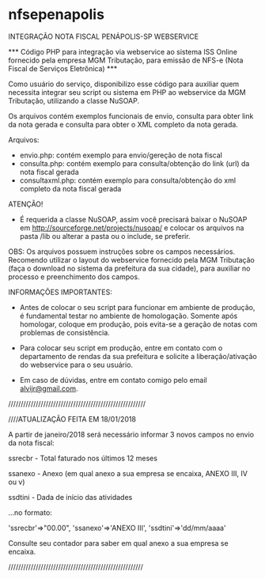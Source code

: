 # nfsepenapolis

INTEGRAÇÃO NOTA FISCAL PENÁPOLIS-SP WEBSERVICE

*** Código PHP para integração via webservice ao sistema ISS Online fornecido pela empresa MGM Tributação, para emissão de NFS-e (Nota Fiscal de Serviços Eletrônica) ***

Como usuário do serviço, disponibilizo esse código para auxiliar quem necessita integrar seu script ou sistema em PHP ao webservice da MGM Tributação, utilizando a classe NuSOAP.

Os arquivos contém exemplos funcionais de envio, consulta para obter link da nota gerada e consulta para obter o XML completo da nota gerada.

Arquivos:

- envio.php: contém exemplo para envio/gereção de nota fiscal
- consulta.php: contém exemplo para consulta/obtenção do link (url) da nota fiscal gerada
- consultaxml.php: contém exemplo para consulta/obtenção do xml completo da nota fiscal gerada

ATENÇÃO!
- É requerida a classe NuSOAP, assim você precisará baixar o NuSOAP em http://sourceforge.net/projects/nusoap/ e colocar os arquivos na pasta /lib  ou alterar a pasta ou o include, se preferir.

OBS: Os arquivos possuem instruções sobre os campos necessários. Recomendo utilizar o layout do webservice fornecido pela MGM Tributação (faça o download no sistema da prefeitura da sua cidade), para auxiliar no processo e preenchimento dos campos. 


INFORMAÇÕES IMPORTANTES:

- Antes de colocar o seu script para funcionar em ambiente de produção, é fundamental testar no ambiente de homologação. Somente após homologar, coloque em produção, pois evita-se a geração de notas com problemas de consistência.

- Para colocar seu script em produção, entre em contato com o departamento de rendas da sua prefeitura e solicite a liberação/ativação do webservice para o seu usuário.

- Em caso de dúvidas, entre em contato comigo pelo email alvijr@gmail.com.

///////////////////////////////////////////////////////

////ATUALIZAÇÃO FEITA EM 18/01/2018

A partir de janeiro/2018 será necessário informar 3 novos campos no envio da nota fiscal:

ssrecbr - Total faturado nos últimos 12 meses

ssanexo - Anexo  (em qual anexo a sua empresa se encaixa, ANEXO III, IV ou v)

ssdtini - Dada de início das atividades

...no formato:

'ssrecbr'=>"00.00",
'ssanexo'=>'ANEXO III',
'ssdtini'=>'dd/mm/aaaa'

Consulte seu contador para saber em qual anexo a sua empresa se encaixa. 

//////////////////////////////////////////////////////
